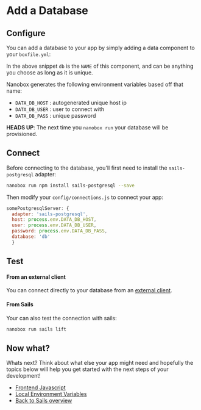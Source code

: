 # Add a Database

## Configure
You can add a database to your app by simply adding a data component to your `boxfile.yml`:

<div class="meta" data-class="snippet" data-optional-components="postgres,mysql,mongo" ></div>

In the above snippet `db` is the `NAME` of this component, and can be anything you choose as long as it is unique.

Nanobox generates the following environment variables based off that name:

* `DATA_DB_HOST` : autogenerated unique host ip
* `DATA_DB_USER` : user to connect with
* `DATA_DB_PASS` : unique password

**HEADS UP**: The next time you `nanobox run` your database will be provisioned.

## Connect
Before connecting to the database, you'll first need to install the `sails-postgresql` adapter:

```bash
nanobox run npm install sails-postgresql --save
```

Then modify your `config/connections.js` to connect your app:

```javascript
somePostgresqlServer: {
  adapter: 'sails-postgresql',
  host: process.env.DATA_DB_HOST,
  user: process.env.DATA_DB_USER,
  password: process.env.DATA_DB_PASS,
  database: 'db'
  }
```

## Test

#### From an external client
You can connect directly to your database from an <a href="https://docs.nanobox.io/data-management/managing-local-data/" target="\_blank">external client</a>.

#### From Sails
Your can also test the connection with sails:

```bash
nanobox run sails lift
```

## Now what?
Whats next? Think about what else your app might need and hopefully the topics below will help you get started with the next steps of your development!

* [Frontend Javascript](/nodejs/sails/frontend-javascript)
* [Local Environment Variables](/nodejs/sails/local-evars)
* [Back to Sails overview](/nodejs/sails)
